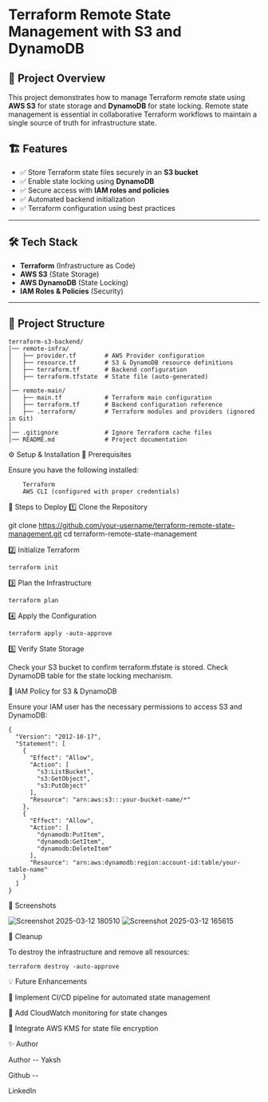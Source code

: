 # Terraform Remote State Management with S3 and DynamoDB

## 📌 Project Overview

This project demonstrates how to manage Terraform remote state using **AWS S3** for state storage and **DynamoDB** for state locking. Remote state management is essential in collaborative Terraform workflows to maintain a single source of truth for infrastructure state.

## 🏗️ Features

- ✅ Store Terraform state files securely in an **S3 bucket**
- ✅ Enable state locking using **DynamoDB**
- ✅ Secure access with **IAM roles and policies**
- ✅ Automated backend initialization
- ✅ Terraform configuration using best practices

---

## 🛠️ Tech Stack

- **Terraform** (Infrastructure as Code)
- **AWS S3** (State Storage)
- **AWS DynamoDB** (State Locking)
- **IAM Roles & Policies** (Security)

---

## 📂 Project Structure

```
terraform-s3-backend/
│── remote-infra/
│   ├── provider.tf        # AWS Provider configuration
│   ├── resource.tf        # S3 & DynamoDB resource definitions
│   ├── terraform.tf       # Backend configuration
│   ├── terraform.tfstate  # State file (auto-generated)
│
│── remote-main/
│   ├── main.tf            # Terraform main configuration
│   ├── terraform.tf       # Backend configuration reference
│   ├── .terraform/        # Terraform modules and providers (ignored in Git)
│
│── .gitignore             # Ignore Terraform cache files
│── README.md              # Project documentation

```

⚙️ Setup & Installation
📌 Prerequisites

Ensure you have the following installed:
```
    Terraform
    AWS CLI (configured with proper credentials)
```
🚀 Steps to Deploy
1️⃣ Clone the Repository

git clone https://github.com/your-username/terraform-remote-state-management.git
cd terraform-remote-state-management

2️⃣ Initialize Terraform
```
terraform init
```
3️⃣ Plan the Infrastructure
```
terraform plan
```
4️⃣ Apply the Configuration
```
terraform apply -auto-approve
```
5️⃣ Verify State Storage
    
Check your S3 bucket to confirm terraform.tfstate is stored.
Check DynamoDB table for the state locking mechanism.
    
🔐 IAM Policy for S3 & DynamoDB

Ensure your IAM user has the necessary permissions to access S3 and DynamoDB:

```
{
  "Version": "2012-10-17",
  "Statement": [
    {
      "Effect": "Allow",
      "Action": [
        "s3:ListBucket",
        "s3:GetObject",
        "s3:PutObject"
      ],
      "Resource": "arn:aws:s3:::your-bucket-name/*"
    },
    {
      "Effect": "Allow",
      "Action": [
        "dynamodb:PutItem",
        "dynamodb:GetItem",
        "dynamodb:DeleteItem"
      ],
      "Resource": "arn:aws:dynamodb:region:account-id:table/your-table-name"
    }
  ]
}
```

📸 Screenshots

![Screenshot 2025-03-12 180510](https://github.com/user-attachments/assets/296a3ac7-3f39-4e57-aaae-3dc0f0e50796)
![Screenshot 2025-03-12 165615](https://github.com/user-attachments/assets/82a69a92-04be-4681-a856-ec3fa37944ac)

🛑 Cleanup

To destroy the infrastructure and remove all resources:
```
terraform destroy -auto-approve
```

💡 Future Enhancements

🔹 Implement CI/CD pipeline for automated state management
    
🔹 Add CloudWatch monitoring for state changes
    
🔹 Integrate AWS KMS for state file encryption

✨ Author

Author -- Yaksh

Github -- 

LinkedIn

